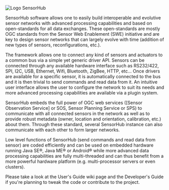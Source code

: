 ![Logo](images/sensorhub_logo_128.png) SensorHub

SensorHub software allows one to easily build interoperable and evolutive sensor networks with advanced processing capabilities and based on open-standards for all data exchanges. These open-standards are mostly OGC standards from the Sensor Web Enablement (SWE) initiative and are key to design sensor networks that can largely evolve with time (addition of new types of sensors, reconfigurations, etc.).

The framework allows one to connect any kind of sensors and actuators to a common bus via a simple yet generic driver API. Sensors can be connected through any available hardware interface such as RS232/422, SPI, I2C, USB, Ethernet, Wifi, Bluetooth, ZigBee, HTTP, etc... Once drivers are available for a specific sensor, it is automatically connected to the bus and it is then trivial to send commands and read data from it. An intuitive user interface allows the user to configure the network to suit its needs and more advanced processing capabilities are available via a plugin system.

SensorHub embeds the full power of OGC web services ([Sensor Observation Service] or SOS, Sensor Planning Service or SPS) to communicate with all connected sensors in the network as well as to provide robust metadata (owner, location and orientation, calibration, etc.) about them. Through these standard, several SensorHub instance can also communicate with each other to form larger networks.

Low level functions of SensorHub (send commands and read data from sensor) are coded efficiently and can be used on embedded hardware running Java SE®, Java ME® or Android® while more advanced data processing capabilities are fully multi-threaded and can thus benefit from a more powerful hardware platform (e.g. multi-processor servers or even clusters).

Please take a look at the User's Guide wiki page and the Developer's Guide if you're planning to tweak the code or contribute to the project.
